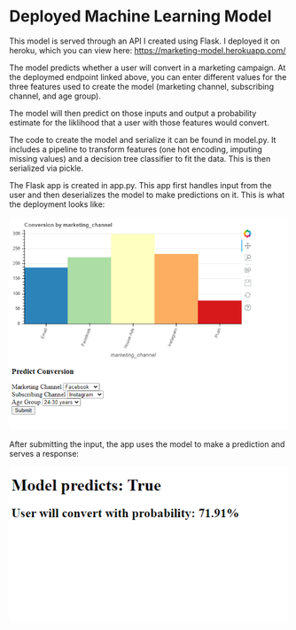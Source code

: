 # Deployed Machine Learning Model
This model is served through an API I created using Flask. I deployed it on heroku, which you can view here: https://marketing-model.herokuapp.com/

The model predicts whether a user will convert in a marketing campaign. At the deploymed endpoint linked above, you can enter different values for the three features used to create the model (marketing channel, subscribing channel, and age group). 

The model will then predict on those inputs and output a probability estimate for the liklihood that a user with those features would convert. 

The code to create the model and serialize it can be found in model.py. It includes a pipeline to transform features (one hot encoding, imputing missing values) and a decision tree classifier to fit the data. This is then serialized via pickle. 

The Flask app is created in app.py. This app first handles input from the user and then deserializes the model to make predictions on it. 
This is what the deployment looks like: 

![deployed](exploratory/deployed.PNG)

After submitting the input, the app uses the model to make a prediction and serves a response:

![response](exploratory/deployed_response.PNG)


